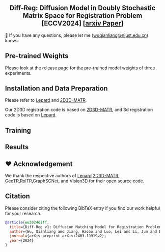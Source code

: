 <div style="text-align: center;">
  <h2>Diff-Reg: Diffusion Model in Doubly Stochastic Matrix Space for Registration Problem [ECCV2024] [<a href="https://arxiv.org/pdf/2403.19919">arxiv Paper</a>]</h2>
</div>

👀 If you have any questions, please let me (wuqianliang@njust.edu.cn) know~

## Pre-trained Weights
Please look at the release page for the pre-trained model weights of three experiments.

## Installation and Data Preparation
Please refer to [Lepard](https://github.com/rabbityl/lepard) and [2D3D-MATR](https://github.com/minhaolee/2D3DMATR).

Our 2D3D registration code  is based on [2D3D-MATR](https://github.com/minhaolee/2D3DMATR), and 3d registration code is based on [Lepard](https://github.com/rabbityl/lepard).

## Training

## Results


## :hearts: Acknowledgement
We thank the respective authors of [Lepard](https://github.com/rabbityl/lepard),[2D3D-MATR](https://github.com/minhaolee/2D3DMATR), [GeoTR](https://github.com/qinzheng93/GeoTransformer),[RoITR](https://github.com/haoyu94/RoITr),[GraphSCNet](https://github.com/qinzheng93/GraphSCNet), and [Vision3D](https://github.com/qinzheng93/vision3d) for their open source code.

## Citation

Please consider citing the following BibTeX entry if you find our work helpful for your research.   

```bibtex
@article{wu2024diff,
  title={Diff-Reg v1: Diffusion Matching Model for Registration Problem},
  author={Wu, Qianliang and Jiang, Haobo and Luo, Lei and Li, Jun and Ding, Yaqing and Xie, Jin and Yang, Jian},
  journal={arXiv preprint arXiv:2403.19919v2},
  year={2024}
}



